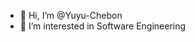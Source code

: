 - 👋 Hi, I’m @Yuyu-Chebon
- 👀 I’m interested in Software Engineering

<!---
Yuyu-Chebon/Yuyu-Chebon is a ✨ special ✨ repository because its `README.md` (this file) appears on your GitHub profile.
You can click the Preview link to take a look at your changes.
--->
